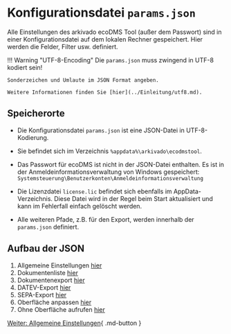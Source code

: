# Konfigurationsdatei `params.json`

Alle Einstellungen des arkivado ecoDMS Tool (außer dem Passwort) sind in einer Konfigurationsdatei auf dem lokalen Rechner gespeichert. Hier werden die Felder, Filter usw. definiert.

!!! Warning "UTF-8-Encoding"
    Die `params.json` muss zwingend in UTF-8 kodiert sein!

    Sonderzeichen und Umlaute im JSON Format angeben. 
    
    Weitere Informationen finden Sie [hier](../Einleitung/utf8.md).

## Speicherorte

- Die Konfigurationsdatei `params.json` ist eine JSON-Datei in UTF-8-Kodierung.
- Sie befindet sich im Verzeichnis `%appdata%\arkivado\ecodmstool`.

- Das Passwort für ecoDMS ist nicht in der JSON-Datei enthalten. Es ist in der Anmeldeinformationsverwaltung von Windows gespeichert:
  `Systemsteuerung\Benutzerkonten\Anmeldeinformationsverwaltung`
- Die Lizenzdatei `license.lic` befindet sich ebenfalls im AppData-Verzeichnis. Diese Datei wird in der Regel beim Start aktualisiert und kann im Fehlerfall einfach gelöscht werden.
- Alle weiteren Pfade, z.B. für den Export, werden innerhalb der `params.json` definiert.

## Aufbau der JSON

1. Allgemeine Einstellungen [hier](002config_general.md)
2. Dokumentenliste [hier](003config_doclist.md)
3. Dokumentenexport [hier](004config_docexport.md)
4. DATEV-Export [hier](005config_datevexport.md)
5. SEPA-Export [hier](006config_sepaexport.md)
6. Oberfläche anpassen [hier](007config_gui.md)
7. Ohne Oberfläche aufrufen [hier](008config_commandline.md)

[Weiter: Allgemeine Einstellungen](002config_general.md){ .md-button }
